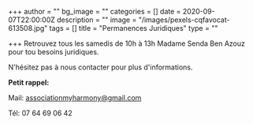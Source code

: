 +++
author = ""
bg_image = ""
categories = []
date = 2020-09-07T22:00:00Z
description = ""
image = "/images/pexels-cqfavocat-613508.jpg"
tags = []
title = "Permanences Juridiques"
type = ""

+++
Retrouvez tous les samedis de 10h à 13h Madame Senda Ben Azouz pour tou besoins juridiques.

N'hésitez pas à nous contacter pour plus d'informations.

**Petit rappel:**

Mail: associationmyharmony@gmail.com

Tél: 07 64 69 06 42